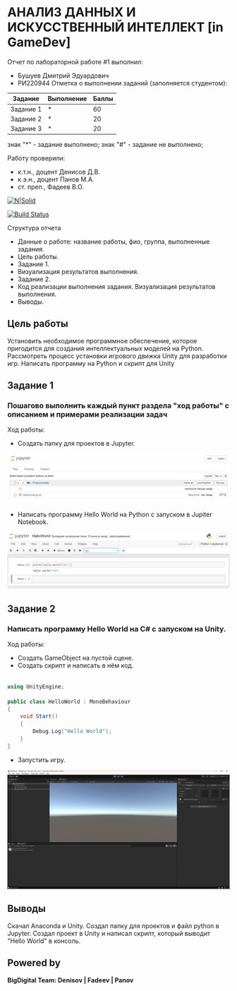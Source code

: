 # АНАЛИЗ ДАННЫХ И ИСКУССТВЕННЫЙ ИНТЕЛЛЕКТ [in GameDev]
Отчет по лабораторной работе #1 выполнил:
- Бушуев Дмитрий Эдуардович
- РИ220944
Отметка о выполнении заданий (заполняется студентом):

| Задание | Выполнение | Баллы |
| ------ | ------ | ------ |
| Задание 1 | * | 60 |
| Задание 2 | * | 20 |
| Задание 3 | * | 20 |

знак "*" - задание выполнено; знак "#" - задание не выполнено;

Работу проверили:
- к.т.н., доцент Денисов Д.В.
- к.э.н., доцент Панов М.А.
- ст. преп., Фадеев В.О.

[![N|Solid](https://cldup.com/dTxpPi9lDf.thumb.png)](https://nodesource.com/products/nsolid)

[![Build Status](https://travis-ci.org/joemccann/dillinger.svg?branch=master)](https://travis-ci.org/joemccann/dillinger)

Структура отчета

- Данные о работе: название работы, фио, группа, выполненные задания.
- Цель работы.
- Задание 1.
- Визуализация результатов выполнения.
- Задание 2.
- Код реализации выполнения задания. Визуализация результатов выполнения.
- Выводы.

## Цель работы
Установить необходимое программное обеспечение, которое пригодится для создания интеллектуальных моделей на Python. Рассмотреть процесс установки игрового движка Unity для разработки игр. Написать программу на Python и скрипт для Unity

## Задание 1
### Пошагово выполнить каждый пункт раздела "ход работы" с описанием и примерами реализации задач
Ход работы:
- Создать папку для проектов в Jupyter.

![Jupyter Folder](Images/JupyterFolder.png)

- Написать программу Hello World на Python с запуском в Jupiter Notebook.

![python Hello World](Images/PythonHelloWorld.png)

## Задание 2
### Написать программу Hello World на C# с запуском на Unity.
Ход работы:
- Создать GameObject на пустой сцене.
- Создать скрипт и написать в нём код.

```cs

using UnityEngine;

public class HelloWorld : MonoBehaviour
{
    void Start()
    {
        Debug.Log("Hello World");
    }
}

```

- Запустить игру.

![UnityScene](Images/UnityScene.png)

## Выводы

Скачал Anaconda и Unity. Создал папку для проектов и файл python в Jupyter. Создал проект в Unity и написал скрипт, который выводит "Hello World" в консоль.

## Powered by

**BigDigital Team: Denisov | Fadeev | Panov**
